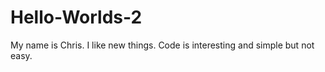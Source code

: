 # Hello-Worlds-2

My name is Chris. I like new things.
Code is interesting and simple but not easy.
